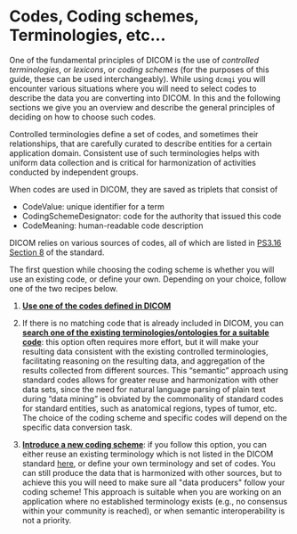 # Codes, Coding schemes, Terminologies, etc...

One of the fundamental principles of DICOM is the use of _controlled terminologies_, or _lexicons_, or _coding schemes_ (for the purposes of this guide, these can be used interchangeably). While using `dcmqi` you will encounter various situations where you will need to select codes to describe the data you are converting into DICOM. In this and the following sections we give you an overview and describe the general principles of deciding on how to choose such codes.

Controlled terminologies define a set of codes, and sometimes their relationships, that are carefully curated to describe entities for a certain application domain. Consistent use of such terminologies helps with uniform data collection and is critical for harmonization of activities conducted by  independent groups.

When codes are used in DICOM, they are saved as triplets that consist of
* CodeValue: unique identifier for a term
* CodingSchemeDesignator: code for the authority that issued this code
* CodeMeaning: human-readable code description

DICOM relies on various sources of codes, all of which are listed in [PS3.16 Section 8](http://dicom.nema.org/medical/dicom/current/output/chtml/part16/chapter_8.html) of the standard.

The first question while choosing the coding scheme is whether you will use an existing code, or define your own. Depending on your choice, follow one of the two recipes below.

1. [**Use one of the codes defined in DICOM**](existing_dicom_code.md) 

2. If there is no matching code that is already included in DICOM, you can [**search one of the existing terminologies/ontologies for a suitable code**](searching_codes_outside_dicom.md): this option often requires more effort, but it will make your resulting data consistent with the existing controlled terminologies, facilitating reasoning on the resulting data, and aggregation of the results collected from different sources.  This “semantic” approach using standard codes allows for greater reuse and harmonization with other data sets, since the need for natural language parsing of plain text during “data mining” is obviated by the commonality of standard codes for standard entities, such as anatomical regions, types of tumor, etc. The choice of the coding scheme and specific codes will depend on the specific data conversion task.

3. [**Introduce a new coding scheme**](new_coding_scheme.md): if you follow this option, you can either reuse an existing terminology which is not listed in the DICOM standard [here](http://dicom.nema.org/medical/dicom/current/output/chtml/part16/chapter_8.html), or define your own terminology and set of codes. You can still produce the data that is harmonized with other sources, but to achieve this you will need to make sure all "data producers" follow your coding scheme! This approach is suitable when you are working on an application where no established terminology exists (e.g., no consensus within your community is reached), or when semantic interoperability is not a priority.

